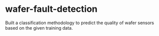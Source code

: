 # wafer-fault-detection
Built a classification methodology to predict the quality of wafer sensors based on the given training data.
